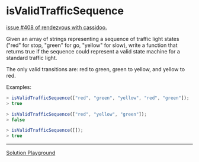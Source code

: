 # isValidTrafficSequence

[issue #408 of rendezvous with cassidoo.](https://buttondown.com/cassidoo/archive/our-feelings-are-our-most-genuine-paths-to/)

Given an array of strings representing a sequence of traffic light states
("red" for stop, "green" for go, "yellow" for slow),
write a function that returns true if the sequence could represent a valid
state machine for a standard traffic light.

The only valid transitions are: red to green, green to yellow, and yellow to red.

Examples:

```ts
> isValidTrafficSequence(["red", "green", "yellow", "red", "green"]);
> true

> isValidTrafficSequence(["red", "yellow", "green"]);
> false

> isValidTrafficSequence([]);
> true
```

---

[Solution Playground](https://tsplay.dev/wE9ZOw)
